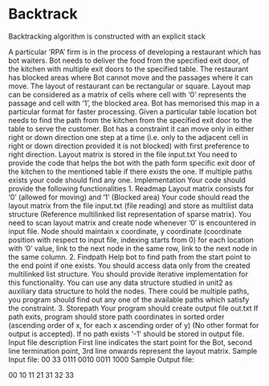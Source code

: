 # Backtrack
Backtracking algorithm is constructed with an explicit stack

A particular ‘RPA’ firm is in the process of developing a restaurant which has bot waiters. Bot needs to deliver the food from the specified exit door, of the kitchen with multiple exit doors to the specified table.
The restaurant has blocked areas where Bot cannot move and the passages where it can move. The layout of restaurant can be rectangular or square.
Layout map can be considered as a matrix of cells where cell with ‘0’ represents the passage and cell with ‘1’, the blocked area. Bot has memorised this map in a particular format for faster processing. Given a particular table location bot needs to find the path from the kitchen from the specified exit door to the table to serve the customer. Bot has a constraint it can move only in either right or down direction one step at a time (i.e. only to the adjacent cell in right or down direction provided it is not blocked) with first preference to right direction.
Layout matrix is stored in the file input.txt
You need to provide the code that helps the bot with the path form specific exit door of the kitchen to the mentioned table if there exists the one. If multiple paths exists your code should find any one.
Implementation
Your code should provide the following functionalities 1. Readmap
Layout matrix consists for ‘0’ (allowed for moving) and ‘1’ (Blocked area)
Your code should read the layout matrix from the file input.txt (file reading) and store as multilist data structure (Reference multilinked list representation of sparse matrix).
You need to scan layout matrix and create node whenever ‘0’ is encountered in input file. Node should maintain x coordinate, y coordinate (coordinate position with respect to input file, indexing starts from 0) for each location
  with ‘0’ value, link to the next node in the same row, link to the next node in the same column.
2. Findpath
Help bot to find path from the start point to the end point if one exists.
You should access data only from the created multilinked list structure. You should provide iterative implementation for this functionality. You can use any data structure studied in unit2 as auxiliary data structure to hold the nodes. There could be multiple paths, you program should find out any one of the available paths which satisfy the constraint.
3. Storepath
Your program should create output file out.txt
If path exits, program should store path coordinates in sorted order (ascending order of x, for each x ascending order of y) (No other format for output is accepted). If no path exists ‘-1’ should be stored in output file.
Input file description
First line indicates the start point for the Bot, second line termination point, 3rd line onwards represent the layout matrix.
Sample Input file: 00
33
0111
0010
0011
1000
Sample Output file:

00
10
11
21
31
32
33
